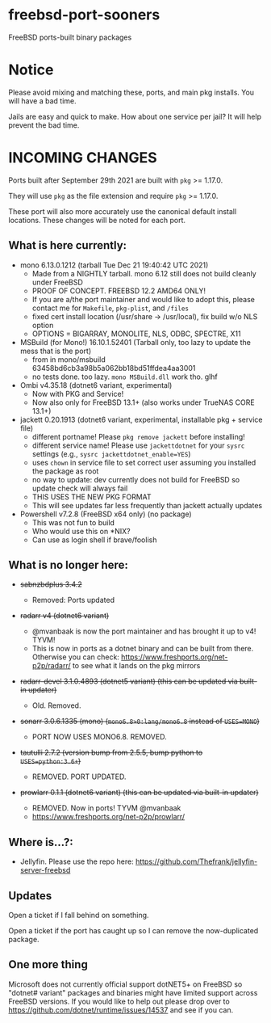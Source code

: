 # freebsd-port-sooners
FreeBSD ports-built binary packages
# Notice
Please avoid mixing and matching these, ports, and main pkg installs. You will have a bad time.

Jails are easy and quick to make. How about one service per jail? It will help prevent the bad time.

# INCOMING CHANGES
Ports built after September 29th 2021 are built with `pkg` >= 1.17.0. 

They will use `pkg` as the file extension and require `pkg` >= 1.17.0.

These port will also more accurately use the canonical default install locations. These changes will be noted for each port.

## What is here currently:
- mono 6.13.0.1212 (tarball Tue Dec 21 19:40:42 UTC 2021)
  - Made from a NIGHTLY tarball. mono 6.12 still does not build cleanly under FreeBSD
  - PROOF OF CONCEPT. FREEBSD 12.2 AMD64 ONLY!
  - If you are a/the port maintainer and would like to adopt this, please contact me for `Makefile`, `pkg-plist`, and `/files`
  - fixed cert install location (/usr/share -> /usr/local), fix build w/o NLS option
  - OPTIONS = BIGARRAY, MONOLITE, NLS, ODBC, SPECTRE, X11
- MSBuild (for Mono!) 16.10.1.52401 (Tarball only, too lazy to update the mess that is the port)
  - from in mono/msbuild 63458bd6cb3a98b5a062bb18bd51ffdea4aa3001
  - no tests done. too lazy. `mono MSBuild.dll` work tho. glhf
- Ombi v4.35.18 (dotnet6 variant, experimental)
  - Now with PKG and Service!
  - Now also only for FreeBSD 13.1+ (also works under TrueNAS CORE 13.1+)
- jackett 0.20.1913 (dotnet6 variant, experimental, installable pkg + service file)
  - different portname! Please `pkg remove jackett` before installing!
  - different service name! Please use `jackettdotnet` for your `sysrc` settings (e.g., `sysrc jackettdotnet_enable=YES`)
  - uses `chown` in service file to set correct user assuming you installed the package as root
  - no way to update: dev currently does not build for FreeBSD so update check will always fail
  - THIS USES THE NEW PKG FORMAT
  - This will see updates far less frequently than jackett actually updates
- Powershell v7.2.8 (FreeBSD x64 only) (no package)
  - This was not fun to build
  - Who would use this on *NIX?
  - Can use as login shell if brave/foolish
## What is no longer here:
- ~~sabnzbdplus 3.4.2~~
  - Removed: Ports updated
- ~~radarr v4 (dotnet6 variant)~~
  - @mvanbaak is now the port maintainer and has brought it up to v4! TYVM!
  - This is now in ports as a dotnet binary and can be built from there. Otherwise you can check: https://www.freshports.org/net-p2p/radarr/ to see what it lands on the pkg mirrors
  
- ~~radarr-devel 3.1.0.4893 (dotnet5 variant) (this can be updated via built-in updater)~~
  - Old. Removed.

- ~~sonarr 3.0.6.1335 (mono) (`mono6.8>0:lang/mono6.8` instead of `USES=MONO`)~~
  - PORT NOW USES MONO6.8. REMOVED.
  
- ~~tautulli 2.7.2 (version bump from 2.5.5, bump python to `USES=python:3.6+`)~~
  - REMOVED. PORT UPDATED.

- ~~prowlarr 0.1.1 (dotnet6 variant) (this can be updated via built-in updater)~~
  - REMOVED. Now in ports! TYVM @mvanbaak
  - https://www.freshports.org/net-p2p/prowlarr/

## Where is...?:
- Jellyfin. Please use the repo here: https://github.com/Thefrank/jellyfin-server-freebsd

## Updates
Open a ticket if I fall behind on something. 

Open a ticket if the port has caught up so I can remove the now-duplicated package.

## One more thing
Microsoft does not currently official support dotNET5+ on FreeBSD so "dotnet# variant" packages and binaries might have limited support across FreeBSD versions.
If you would like to help out please drop over to https://github.com/dotnet/runtime/issues/14537 and see if you can.
